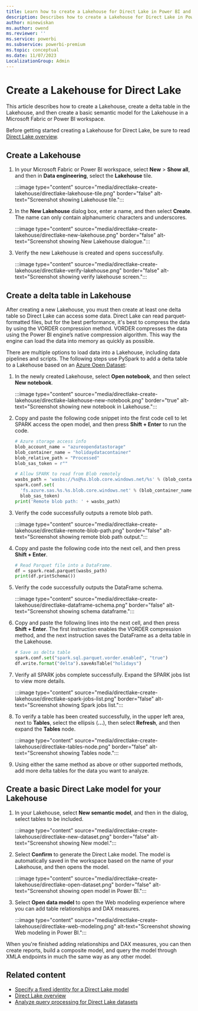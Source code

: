 ```yaml
---
title: Learn how to create a Lakehouse for Direct Lake in Power BI and Microsoft Fabric
description: Describes how to create a Lakehouse for Direct Lake in Power BI and Microsoft Fabric.
author: minewiskan
ms.author: owend
ms.reviewer: ''
ms.service: powerbi
ms.subservice: powerbi-premium
ms.topic: conceptual
ms.date: 11/07/2023
LocalizationGroup: Admin
---
```


# Create a Lakehouse for Direct Lake

This article describes how to create a Lakehouse, create a delta table in the Lakehouse, and then create a basic semantic model for the Lakehouse in a Microsoft Fabric or Power BI workspace.

Before getting started creating a Lakehouse for Direct Lake, be sure to read [Direct Lake overview](directlake-overview.md).

## Create a Lakehouse

1. In your Microsoft Fabric or Power BI workspace, select **New** > **Show all**, and then in **Data engineering**, select the **Lakehouse** tile.

    :::image type="content" source="media/directlake-create-lakehouse/directlake-lakehouse-tile.png" border="false" alt-text="Screenshot showing Lakehouse tile.":::

2. In the **New Lakehouse** dialog box, enter a name, and then select **Create**. The name can only contain alphanumeric characters and underscores.

    :::image type="content" source="media/directlake-create-lakehouse/directlake-new-lakehouse.png" border="false" alt-text="Screenshot showing New Lakehouse dialogue.":::

3. Verify the new Lakehouse is created and opens successfully.

    :::image type="content" source="media/directlake-create-lakehouse/directlake-verify-lakehouse.png" border="false" alt-text="Screenshot showing verify lakehouse screen.":::

## Create a delta table in Lakehouse

After creating a new Lakehouse, you must then create at least one delta table so Direct Lake can access some data. Direct Lake can read parquet-formatted files, but for the best performance, it's best to compress the data by using the VORDER compression method. VORDER compresses the data using the Power BI engine’s native compression algorithm. This way the engine can load the data into memory as quickly as possible.

There are multiple options to load data into a Lakehouse, including data pipelines and scripts. The following steps use PySpark to add a delta table to a Lakehouse based on an [Azure Open Dataset](/azure/open-datasets/dataset-catalog):

1. In the newly created Lakehouse, select **Open notebook**, and then select **New notebook**.

    :::image type="content" source="media/directlake-create-lakehouse/directlake-lakehouse-new-notebook.png" border="true" alt-text="Screenshot showing new notebook in Lakehouse.":::

1. Copy and paste the following code snippet into the first code cell to let SPARK access the open model, and then press **Shift + Enter** to run the code.

    ```python
    # Azure storage access info
    blob_account_name = "azureopendatastorage"
    blob_container_name = "holidaydatacontainer"
    blob_relative_path = "Processed"
    blob_sas_token = r""
    
    # Allow SPARK to read from Blob remotely
    wasbs_path = 'wasbs://%s@%s.blob.core.windows.net/%s' % (blob_container_name, blob_account_name, blob_relative_path)
    spark.conf.set(
      'fs.azure.sas.%s.%s.blob.core.windows.net' % (blob_container_name, blob_account_name),
      blob_sas_token)
    print('Remote blob path: ' + wasbs_path)

    ```

1. Verify the code successfully outputs a remote blob path.

    :::image type="content" source="media/directlake-create-lakehouse/directlake-remote-blob-path.png" border="false" alt-text="Screenshot showing remote blob path output.":::

1. Copy and paste the following code into the next cell, and then press **Shift + Enter**.

    ```python
    # Read Parquet file into a DataFrame.
    df = spark.read.parquet(wasbs_path)
    print(df.printSchema())

    ```

1. Verify the code successfully outputs the DataFrame schema.

    :::image type="content" source="media/directlake-create-lakehouse/directlake-dataframe-schema.png" border="false" alt-text="Screenshot showing schema dataframe.":::

1. Copy and paste the following lines into the next cell, and then press **Shift + Enter**. The first instruction enables the VORDER compression method, and the next instruction saves the DataFrame as a delta table in the Lakehouse.

    ```python
    # Save as delta table 
    spark.conf.set("spark.sql.parquet.vorder.enabled", "true")
    df.write.format("delta").saveAsTable("holidays")
    
    ```

1. Verify all SPARK jobs complete successfully. Expand the SPARK jobs list to view more details.

    :::image type="content" source="media/directlake-create-lakehouse/directlake-spark-jobs-list.png" border="false" alt-text="Screenshot showing Spark jobs list.":::

1. To verify a table has been created successfully, in the upper left area, next to **Tables**, select the ellipsis (**…**), then select **Refresh**, and then expand the **Tables** node.

    :::image type="content" source="media/directlake-create-lakehouse/directlake-tables-node.png" border="false" alt-text="Screenshot showing Tables node.":::

1. Using either the same method as above or other supported methods, add more delta tables for the data you want to analyze.

## Create a basic Direct Lake model for your Lakehouse

1. In your Lakehouse, select **New semantic model**, and then in the dialog, select tables to be included.

    :::image type="content" source="media/directlake-create-lakehouse/directlake-new-dataset.png" border="false"  alt-text="Screenshot showing New model.":::

1. Select **Confirm** to generate the Direct Lake model. The model is automatically saved  in the workspace based on the name of your Lakehouse, and then opens the model.

    :::image type="content" source="media/directlake-create-lakehouse/directlake-open-dataset.png" border="false" alt-text="Screenshot showing open model in Power BI.":::

1. Select **Open data model** to open the Web modeling experience where you can add table relationships and DAX measures.

    :::image type="content" source="media/directlake-create-lakehouse/directlake-web-modeling.png" alt-text="Screenshot showing Web modeling in Power BI.":::

When you're finished adding relationships and DAX measures, you can then create reports, build a composite model, and query the model through XMLA endpoints in much the same way as any other model.

## Related content

- [Specify a fixed identity for a Direct Lake model](directlake-fixed-identity.md)
- [Direct Lake overview](directlake-overview.md)  
- [Analyze query processing for Direct Lake datasets](directlake-analyze-qp.md)  
